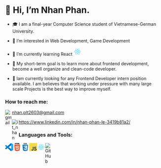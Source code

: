 # 👋 Hi, I’m Nhan Phan. 

- 🎓 I am a final-year Computer Science student of Vietnamese-German University. 

- 👀 I’m interested in Web Development, Game Development

- 🌱 I’m currently learning React <img position="relative" alt="React" width="26px" src="https://raw.githubusercontent.com/github/explore/80688e429a7d4ef2fca1e82350fe8e3517d3494d/topics/react/react.png" />

- 💞️ My short-term goal is to learn more about frontend development, become a well organize and clean-code developer. 

- 👯 Iam currently looking for any Frontend Developer intern position available. I am believes that working under pressure with many large scale Projects is the best way to improve myself.


###  How to reach me: 

<img align="left" alt="gmail" width="22px" src="https://cdn.jsdelivr.net/npm/simple-icons@3.13.0/icons/gmail.svg" />nhan.plt2603@gmail.com

<img align="left" alt="it_nhan" width="22px" src="https://cdn.jsdelivr.net/npm/simple-icons@v3/icons/linkedin.svg" />https://www.linkedin.com/in/nhan-phan-le-3419b81a2/

### Languages and Tools:

<img align="left" alt="Visual Studio Code" width="26px" src="https://raw.githubusercontent.com/github/explore/80688e429a7d4ef2fca1e82350fe8e3517d3494d/topics/visual-studio-code/visual-studio-code.png" />
<img align="left" alt="HTML5" width="26px" src="https://raw.githubusercontent.com/github/explore/80688e429a7d4ef2fca1e82350fe8e3517d3494d/topics/html/html.png" />
<img align="left" alt="CSS3" width="26px" src="https://raw.githubusercontent.com/github/explore/80688e429a7d4ef2fca1e82350fe8e3517d3494d/topics/css/css.png" />
<img align="left" alt="JavaScript" width="26px" src="https://raw.githubusercontent.com/github/explore/80688e429a7d4ef2fca1e82350fe8e3517d3494d/topics/javascript/javascript.png" />
<img align="left" alt="React" width="26px" src="https://raw.githubusercontent.com/github/explore/80688e429a7d4ef2fca1e82350fe8e3517d3494d/topics/react/react.png" />
<img align="left" alt="GitHub" width="26px" src="https://cdn.jsdelivr.net/npm/simple-icons@3.13.0/icons/github.svg" />

<br />
<br />
